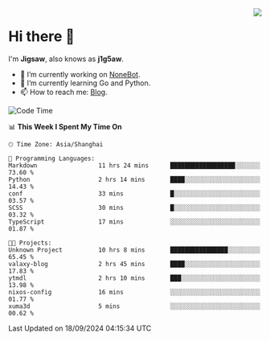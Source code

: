 <a href="#">
  <img align="right" src="https://github-readme-stats.vercel.app/api?username=j1g5awi&count_private=true&show_icons=true&title_color=80070B&text_color=B3B3B3&bg_color=212121&icon_color=80070B" />
</a>

# Hi there 👋

I'm **Jigsaw**, also knows as **j1g5aw**.

- 🔭 I’m currently working on [NoneBot](https://github.com/nonebot).
- 🌱 I’m currently learning Go and Python.
- 📫 How to reach me: [Blog](https://blog.maddestroyer.xyz/).

<!--START_SECTION:waka-->
![Code Time](http://img.shields.io/badge/Code%20Time-1%2C727%20hrs%2029%20mins-blue)

📊 **This Week I Spent My Time On** 

```text
🕑︎ Time Zone: Asia/Shanghai

💬 Programming Languages: 
Markdown                 11 hrs 24 mins      ██████████████████░░░░░░░   73.60 % 
Python                   2 hrs 14 mins       ████░░░░░░░░░░░░░░░░░░░░░   14.43 % 
conf                     33 mins             █░░░░░░░░░░░░░░░░░░░░░░░░   03.57 % 
SCSS                     30 mins             █░░░░░░░░░░░░░░░░░░░░░░░░   03.32 % 
TypeScript               17 mins             ░░░░░░░░░░░░░░░░░░░░░░░░░   01.87 % 

🐱‍💻 Projects: 
Unknown Project          10 hrs 8 mins       ████████████████░░░░░░░░░   65.45 % 
valaxy-blog              2 hrs 45 mins       ████░░░░░░░░░░░░░░░░░░░░░   17.83 % 
ytmdl                    2 hrs 10 mins       ███░░░░░░░░░░░░░░░░░░░░░░   13.98 % 
nixos-config             16 mins             ░░░░░░░░░░░░░░░░░░░░░░░░░   01.77 % 
xuma3d                   5 mins              ░░░░░░░░░░░░░░░░░░░░░░░░░   00.62 % 
```


 Last Updated on 18/09/2024 04:15:34 UTC
<!--END_SECTION:waka-->
